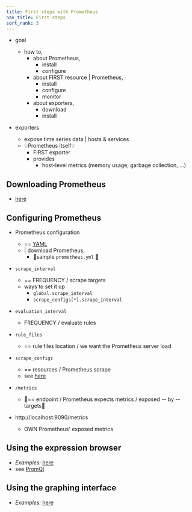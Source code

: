 ```yaml
---
title: First steps with Prometheus
nav_title: First steps
sort_rank: 3
---
```


* goal
  * how to,
    * about Prometheus, 
      * install
      * configure
    * about FIRST resource | Prometheus, 
      * install 
      * configure
      * monitor
    * about exporters,
      * download
      * install

* exporters
  * expose time series data | hosts & services
  * 💡Prometheus itself💡
    * FIRST exporter
    * provides
      * host-level metrics (memory usage, garbage collection, ...)

## Downloading Prometheus

* [here](https://github.com/dancer1325/prometheus/blob/main/README.md#install)

## Configuring Prometheus

* Prometheus configuration
  * == [YAML](https://yaml.org/)
  * | download Prometheus,
    * 👀sample `prometheus.yml` 👀

* `scrape_interval`
  * == FREQUENCY / scrape targets
  * ways to set it up
    * `global.scrape_interval`
    * `scrape_configs[*].scrape_interval`

* `evaluation_interval`
  * FREQUENCY / evaluate rules

* `rule_files`
  * == rule files location / we want the Prometheus server load

* `scrape_configs`
  * == resources / Prometheus scrape
  * see [here](https://github.com/dancer1325/prometheus/blob/main/docs/configuration/configuration.md#scrape_config)

* `/metrics`
  * 👀== endpoint / Prometheus expects metrics / exposed -- by -- targets👀

* http://localhost:9090/metrics
  * OWN Prometheus' exposed metrics 

## Using the expression browser

* _Examples:_ [here](examples/firstSteps/README.md#using-the-expression-browser--graph-interface)
* see [PromQl](https://prometheus.io/docs/prometheus/latest/querying/basics/)

## Using the graphing interface

* _Examples:_ [here](examples/firstSteps/README.md#using-the-expression-browser--graph-interface)

